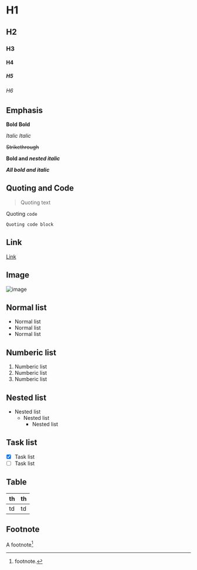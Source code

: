 # H1

## H2

### H3

#### H4

##### H5

###### H6

## Emphasis

**Bold** __Bold__

*Italic* _Italic_

~~Strikethrough~~

**Bold and _nested italic_**

***All bold and italic***

## Quoting and Code

> Quoting text

Quoting `code`

```
Quoting code block
```

## Link

[Link](/)

## Image

![image](https://placekitten.com/100/100)

## Normal list

- Normal list
- Normal list
- Normal list

## Numberic list

1. Numberic list
2. Numberic list
3. Numberic list

## Nested list

- Nested list
  - Nested list
    - Nested list

## Task list

- [x] Task list
- [ ] Task list

## Table

| th | th |
| - | :- |
| td | td |

## Footnote

A footnote[^1]

[^1]: footnote.
